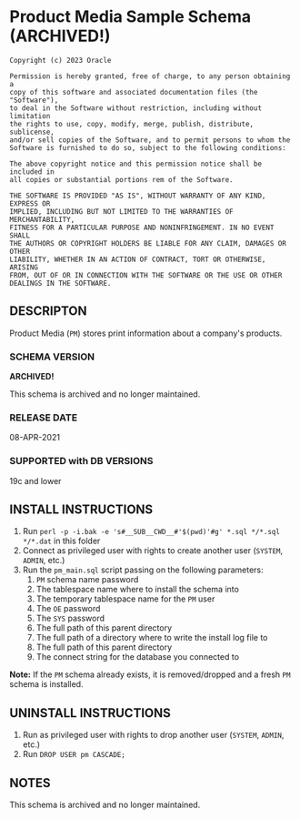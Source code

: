 # Product Media Sample Schema (ARCHIVED!)

```
Copyright (c) 2023 Oracle

Permission is hereby granted, free of charge, to any person obtaining a
copy of this software and associated documentation files (the "Software"),
to deal in the Software without restriction, including without limitation
the rights to use, copy, modify, merge, publish, distribute, sublicense,
and/or sell copies of the Software, and to permit persons to whom the
Software is furnished to do so, subject to the following conditions:

The above copyright notice and this permission notice shall be included in
all copies or substantial portions rem of the Software.

THE SOFTWARE IS PROVIDED "AS IS", WITHOUT WARRANTY OF ANY KIND, EXPRESS OR
IMPLIED, INCLUDING BUT NOT LIMITED TO THE WARRANTIES OF MERCHANTABILITY,
FITNESS FOR A PARTICULAR PURPOSE AND NONINFRINGEMENT. IN NO EVENT SHALL
THE AUTHORS OR COPYRIGHT HOLDERS BE LIABLE FOR ANY CLAIM, DAMAGES OR OTHER
LIABILITY, WHETHER IN AN ACTION OF CONTRACT, TORT OR OTHERWISE, ARISING
FROM, OUT OF OR IN CONNECTION WITH THE SOFTWARE OR THE USE OR OTHER
DEALINGS IN THE SOFTWARE.
```

## DESCRIPTON

Product Media (`PM`) stores print information about a company's products.

### SCHEMA VERSION

**ARCHIVED!**

This schema is archived and no longer maintained.

### RELEASE DATE

08-APR-2021

### SUPPORTED with DB VERSIONS

19c and lower

## INSTALL INSTRUCTIONS
1. Run `perl -p -i.bak -e 's#__SUB__CWD__#'$(pwd)'#g' *.sql */*.sql */*.dat` in this folder
2. Connect as privileged user with rights to create another user (`SYSTEM`, `ADMIN`, etc.)
3. Run the `pm_main.sql` script passing on the following parameters:
    1. `PM` schema name password
    2. The tablespace name where to install the schema into
    3. The temporary tablespace name for the `PM` user
    4. The `OE` password
    5. The `SYS` password
    6. The full path of this parent directory
    7. The full path of a directory where to write the install log file to
    9. The full path of this parent directory
    10. The connect string for the database you connected to

**Note:** If the `PM` schema already exists, it is removed/dropped and
        a fresh `PM` schema is installed.

## UNINSTALL INSTRUCTIONS

1. Run as privileged user with rights to drop another user (`SYSTEM`, `ADMIN`, etc.)
2. Run `DROP USER pm CASCADE;`

## NOTES
This schema is archived and no longer maintained.
